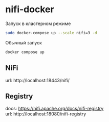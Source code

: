 # nifi-docker

Запуск в кластерном режиме
```sh
sudo docker-compose up --scale nifi=3 -d
```
Обычный запуск
```sh
docker compose up
```

## NiFi
url: http://localhost:18443/nifi/  

## Registry
docs: https://nifi.apache.org/docs/nifi-registry  
url: http://localhost:18080/nifi-registry  

